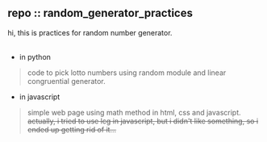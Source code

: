 ## repo :: random_generator_practices

hi, this is practices for random number generator.    
</br>

* in python
> code to pick lotto numbers using random module and linear congruential generator.   

* in javascript   
> simple web page using math method in html, css and javascript.   
~~actually, i tried to use lcg in javascript, but i didn't like something, so i ended up getting rid of it...~~
